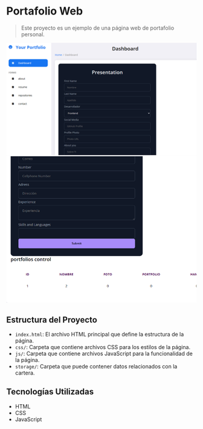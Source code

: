 # Portafolio Web

> Este proyecto es un ejemplo de una página web de portafolio personal.

![img](img.png)
![img](i.png)



## Estructura del Proyecto

- `index.html`: El archivo HTML principal que define la estructura de la página.
- `css/`: Carpeta que contiene archivos CSS para los estilos de la página.
- `js/`: Carpeta que contiene archivos JavaScript para la funcionalidad de la página.
- `storage/`: Carpeta que puede contener datos relacionados con la cartera.

## Tecnologías Utilizadas

- HTML
- CSS
- JavaScript